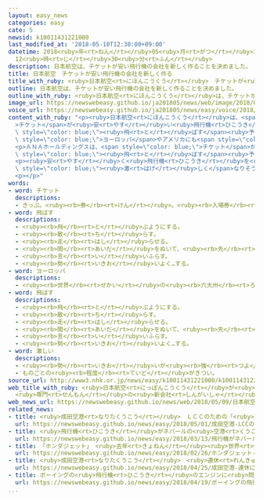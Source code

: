 ```yaml
---
layout: easy_news
categories: easy
cate: 5
newsid: k10011431221000
last_modified_at: '2018-05-10T12:30:00+09:00'
datetime: 2018<ruby>年<rt>ねん</rt></ruby>05<ruby>月<rt>がつ</rt></ruby>10<ruby>日<rt>にち</rt></ruby>
  12<ruby>時<rt>じ</rt></ruby>30<ruby>分<rt>ふん</rt></ruby>
description: 日本航空は、チケットが安い飛行機の会社を新しく作ることを決めました。
title: 日本航空　チケットが安い飛行機の会社を新しく作る
title_with_ruby: <ruby>日本航空<rt>にほんこうくう</rt></ruby>　チケットが<ruby>安<rt>やす</rt></ruby>い<ruby>飛行機<rt>ひこうき</rt></ruby>の<ruby>会社<rt>かいしゃ</rt></ruby>を<ruby>新<rt>あたら</rt></ruby>しく<ruby>作<rt>つく</rt></ruby>る
outline: 日本航空は、チケットが安い飛行機の会社を新しく作ることを決めました。
outline_with_ruby: <ruby>日本航空<rt>にほんこうくう</rt></ruby>は、チケットが<ruby>安<rt>やす</rt></ruby>い<ruby>飛行機<rt>ひこうき</rt></ruby>の<ruby>会社<rt>かいしゃ</rt></ruby>を<ruby>新<rt>あたら</rt></ruby>しく<ruby>作<rt>つく</rt></ruby>ることを<ruby>決<rt>き</rt></ruby>めました。
image_url: https://newswebeasy.github.io/ja201805/news/web/image/2018/05/09/K10011431221_1805082226_1805090405_01_02.jpg
voice_url: https://newswebeasy.github.io/ja201805/news/easy/voice/2018/05/10/k10011431221000.mp4
content_with_ruby: "<p><ruby>日本航空<rt>にほんこうくう</rt></ruby>は、<span style=\"color: blue;\"\
  >チケット</span>が<ruby>安<rt>やす</rt></ruby>い<ruby>飛行機<rt>ひこうき</rt></ruby>の<ruby>会社<rt>かいしゃ</rt></ruby>を<ruby>新<rt>あたら</rt></ruby>しく<ruby>作<rt>つく</rt></ruby>ることを<ruby>決<rt>き</rt></ruby>めました。<ruby>新<rt>あたら</rt></ruby>しい<ruby>会社<rt>かいしゃ</rt></ruby>は、２０２０<ruby>年<rt>ねん</rt></ruby>までに<ruby>成田空港<rt>なりたくうこう</rt></ruby>とアジアの<ruby>国<rt>くに</rt></ruby>の<ruby>間<rt>あいだ</rt></ruby>に<ruby>飛行機<rt>ひこうき</rt></ruby>を<span\
  \ style=\"color: blue;\"><ruby>飛<rt>と</rt></ruby>ばす</span><ruby>予定<rt>よてい</rt></ruby>です。そのあと、<span\
  \ style=\"color: blue;\">ヨーロッパ</span>やアメリカにも<span style=\"color: blue;\"><ruby>飛<rt>と</rt></ruby>ばし</span>たいと<ruby>考<rt>かんが</rt></ruby>えています。</p>\n\
  <p>ＡＮＡホールディングスは、<span style=\"color: blue;\">チケット</span>が<ruby>安<rt>やす</rt></ruby>い<ruby>飛行機<rt>ひこうき</rt></ruby>の<ruby>会社<rt>かいしゃ</rt></ruby>を２つ<ruby>持<rt>も</rt></ruby>っています。この２つの<ruby>会社<rt>かいしゃ</rt></ruby>を２０２０<ruby>年<rt>ねん</rt></ruby>３<ruby>月<rt>がつ</rt></ruby>までに１つにして、もっとたくさんの<ruby>所<rt>ところ</rt></ruby>に<ruby>飛行機<rt>ひこうき</rt></ruby>を<span\
  \ style=\"color: blue;\"><ruby>飛<rt>と</rt></ruby>ばす</span><ruby>予定<rt>よてい</rt></ruby>です。</p>\n\
  <p><ruby>安<rt>やす</rt></ruby>く<ruby>飛行機<rt>ひこうき</rt></ruby>を<ruby>利用<rt>りよう</rt></ruby>したい<ruby>人<rt>ひと</rt></ruby>が<ruby>増<rt>ふ</rt></ruby>えていて、<ruby>飛行機<rt>ひこうき</rt></ruby>の<ruby>会社<rt>かいしゃ</rt></ruby>の<ruby>競争<rt>きょうそう</rt></ruby>が<span\
  \ style=\"color: blue;\"><ruby>激<rt>はげ</rt></ruby>しく</span>なりそうです。</p>\n<p></p>\n\
  <p></p>"
words:
- word: チケット
  descriptions:
  - きっぷ。<ruby><rb>券</rb><rt>けん</rt></ruby>。<ruby><rb>入場券</rb><rt>にゅうじょうけん</rt></ruby>・<ruby><rb>乗車券</rb><rt>じょうしゃけん</rt></ruby>・<ruby><rb>食券</rb><rt>しょっけん</rt></ruby>など。
- word: 飛ばす
  descriptions:
  - <ruby><rb>飛</rb><rt>と</rt></ruby>ぶようにする。
  - <ruby><rb>散</rb><rt>ち</rt></ruby>らす。
  - <ruby><rb>走</rb><rt>はし</rt></ruby>らせる。
  - <ruby><rb>間</rb><rt>あいだ</rt></ruby>をぬいて、<ruby><rb>先</rb><rt>さき</rt></ruby>に<ruby><rb>進</rb><rt>すす</rt></ruby>む。
  - <ruby><rb>言</rb><rt>い</rt></ruby>いふらす。
  - <ruby><rb>勢</rb><rt>いきお</rt></ruby>いよく…する。
- word: ヨーロッパ
  descriptions:
  - <ruby><rb>世界</rb><rt>せかい</rt></ruby>の<ruby><rb>六大州</rb><rt>ろくだいしゅう</rt></ruby>の<ruby><rb>一</rb><rt>ひと</rt></ruby>つ。アジアの<ruby><rb>北西</rb><rt>ほくせい</rt></ruby>、アフリカの<ruby><rb>北</rb><rt>きた</rt></ruby>にある。<ruby><rb>産業</rb><rt>さんぎょう</rt></ruby>や<ruby><rb>文化</rb><rt>ぶんか</rt></ruby>が<ruby><rb>発達</rb><rt>はったつ</rt></ruby>した<ruby><rb>国</rb><rt>くに</rt></ruby>が<ruby><rb>多</rb><rt>おお</rt></ruby>い。
- word: 飛ばす
  descriptions:
  - <ruby><rb>飛</rb><rt>と</rt></ruby>ぶようにする。
  - <ruby><rb>散</rb><rt>ち</rt></ruby>らす。
  - <ruby><rb>走</rb><rt>はし</rt></ruby>らせる。
  - <ruby><rb>間</rb><rt>あいだ</rt></ruby>をぬいて、<ruby><rb>先</rb><rt>さき</rt></ruby>に<ruby><rb>進</rb><rt>すす</rt></ruby>む。
  - <ruby><rb>言</rb><rt>い</rt></ruby>いふらす。
  - <ruby><rb>勢</rb><rt>いきお</rt></ruby>いよく…する。
- word: 激しい
  descriptions:
  - <ruby><rb>勢</rb><rt>いきお</rt></ruby>いが<ruby><rb>強</rb><rt>つよ</rt></ruby>い。
  - ものごとの<ruby><rb>程度</rb><rt>ていど</rt></ruby>がきつい。
source_url: http://www3.nhk.or.jp/news/easy/k10011431221000/k10011431221000.html
web_title_with_ruby: <ruby>日本航空<rt>にっぽんこうくう</rt></ruby>が<ruby>格安<rt>かくやす</rt></ruby><ruby>航空<rt>こうくう</rt></ruby><ruby>事業<rt>じぎょう</rt></ruby>に<ruby>本格<rt>ほんかく</rt></ruby><ruby>参入<rt>さんにゅう</rt></ruby>
  <ruby>専門<rt>せんもん</rt></ruby>の<ruby>新会社<rt>しんがいしゃ</rt></ruby><ruby>設立<rt>せつりつ</rt></ruby>へ
web_news_url: https://newswebeasy.github.io/news/web/2018/05/09/日本航空が格安航空事業に本格参入-専門の新会社設立へ
related_news:
- title: <ruby>成田空港<rt>なりたくうこう</rt></ruby>　ＬＣＣのための「<ruby>第<rt>だい</rt></ruby>３ターミナル」を<ruby>広<rt>ひろ</rt></ruby>くする
  url: https://newswebeasy.github.io/news/easy/2018/05/01/成田空港-LCCのための第3ターミナルを広くする
- title: <ruby>飛行機<rt>ひこうき</rt></ruby>がネパールの<ruby>空港<rt>くうこう</rt></ruby>に<ruby>下<rt>お</rt></ruby>りるとき<ruby>失敗<rt>しっぱい</rt></ruby>　４９<ruby>人<rt>にん</rt></ruby><ruby>亡<rt>な</rt></ruby>くなる
  url: https://newswebeasy.github.io/news/easy/2018/03/13/飛行機がネパールの空港に下りるとき失敗-49人亡くなる
- title: 「ホンダジェット」　<ruby>去年<rt>きょねん</rt></ruby><ruby>世界<rt>せかい</rt></ruby>でいちばん<ruby>売<rt>う</rt></ruby>れた
  url: https://newswebeasy.github.io/news/easy/2018/02/26/ホンダジェット-去年世界でいちばん売れた
- title: <ruby>成田空港<rt>なりたくうこう</rt></ruby>　<ruby>連休<rt>れんきゅう</rt></ruby>に<ruby>国際線<rt>こくさいせん</rt></ruby>を<ruby>利用<rt>りよう</rt></ruby>する<ruby>人<rt>ひと</rt></ruby>は８６<ruby>万<rt>まん</rt></ruby><ruby>人<rt>にん</rt></ruby><ruby>以上<rt>いじょう</rt></ruby>
  url: https://newswebeasy.github.io/news/easy/2018/04/25/成田空港-連休に国際線を利用する人は86万人以上
- title: ボーイングの<ruby>飛行機<rt>ひこうき</rt></ruby>のエンジンに<ruby>問題<rt>もんだい</rt></ruby>が<ruby>起<rt>お</rt></ruby>こる<ruby>可能性<rt>かのうせい</rt></ruby>
  url: https://newswebeasy.github.io/news/easy/2018/04/19/ボーイングの飛行機のエンジンに問題が起こる可能性
...
```

